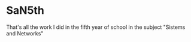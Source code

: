 # SaN5th
 That's all the work I did in the fifth year of school in the subject "Sistems and Networks"
